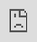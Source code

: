 # Lab 6

This lab has has four tasks.
Complete each task in the appropriate `.ipynb` file, these are the only files that will be graded for this lab.

## Submission Instructions

Once you are done with his lab, you will need to submit your repository for grading on Gradescope.

NOTE: If you make any changes to your GitHub repository, you MUST re-submit on Gradescope to make sure we grade the latest version of your repository. You may submit on Gradescope as many times as you like.

I have recorded a video with some instructions on how to submit your lab on Gradescope:
<iframe src="https://player.vimeo.com/video/570761775?badge=0&autopause=0&player_id=0&app_id=58479" frameborder="0" allow="autoplay; fullscreen; picture-in-picture" allowfullscreen style="position:absolute;top:0;left:0;width:100%;height:100%;" title="Submitting your GitHub Classroom assignment via Gradescope"></iframe>
<script src="https://player.vimeo.com/api/player.js"></script>

Click here to view the video in a new browser window.

Those same instructions are summarized here in text:

   1. Accept the GitHub Classroom assignment for thhis lab (likely already done)

   1. Commit and push your change to GitHub.

   1. Log in to your Canvas course, and click Gradescope in the left sidebar.

   1. You will be enrolled in the course and receive a confirmation email. Gradescope will also open in a new window/tab with your course dashboard and all active assignments.

   1. If this is your first time using Gradescope, you will need to set a password:

In the confirmation email you received from Gradescope, click the set your password link. Enter the same password in the password and password confirmation fields, and click Set Password.

   1. You can now access Gradescope through your Canvas course.

   1. When in Gradescope, click the course and you will see a list of assignments. Select the assignment you want to submit.

   1. Before you can start submitting work, you may see a dialog box telling you that your assignment will be timed. Read the information carefully, and click Start Assignment only when you’re ready for the countdown to begin.

   1. The first time you do this, you will need to sync your GitHub account with Gradescope, and GRANT permission to our GitHub organization.

   1. Once you log in and link your GitHub account, you should find the repository and submit it to Gradescope.

   1. Gradescope will email you a confirmation of your submitted work, with a link to the submission.

Note: If you make any future commits to this repository, you will need to re-submit on Gradescope. You may resubmit as many times as you like before the deadline + grace period, but you will not be able to commit after this time!

You are all done with this Lab!

Congratulations!
